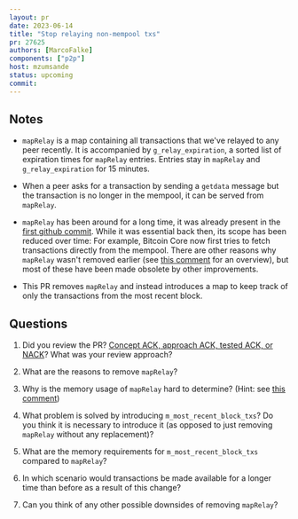 ```yaml
---
layout: pr
date: 2023-06-14
title: "Stop relaying non-mempool txs"
pr: 27625
authors: [MarcoFalke]
components: ["p2p"]
host: mzumsande
status: upcoming
commit:
---
```


## Notes

- `mapRelay` is a map containing all transactions that we've relayed to any peer recently.
It is accompanied by `g_relay_expiration`, a sorted list of expiration times for `mapRelay` entries.
Entries stay in `mapRelay` and `g_relay_expiration` for 15 minutes.

- When a peer asks for a transaction by sending a `getdata` message but the
transaction is no longer in the mempool, it can be served from `mapRelay`.

- `mapRelay` has been around for a long time, it was already present in the
[first github commit](https://github.com/bitcoin/bitcoin/commit/4405b78d6059e536c36974088a8ed4d9f0f29898).
 While it was essential back then, its scope has been reduced over time:
 For example, Bitcoin Core now first tries to fetch transactions directly from the mempool.
 There are other reasons why `mapRelay` wasn't removed earlier
 (see [this comment](https://github.com/bitcoin/bitcoin/pull/27625#issuecomment-1552435967)
 for an overview), but most of these have been made obsolete by other improvements.

- This PR removes `mapRelay` and instead introduces
a map to keep track of only the transactions from the most recent block.

## Questions
1. Did you review the PR? [Concept ACK, approach ACK, tested ACK, or NACK](https://github.com/bitcoin/bitcoin/blob/master/CONTRIBUTING.md#peer-review)? What was your review approach?

1. What are the reasons to remove `mapRelay`?

1. Why is the memory usage of `mapRelay` hard to determine? (Hint: see
    [this comment](https://github.com/bitcoin/bitcoin/pull/27625#issuecomment-1544947585))

1. What problem is solved by introducing `m_most_recent_block_txs`?
Do you think it is necessary to introduce it (as opposed to just removing `mapRelay`
without any replacement)?

1. What are the memory requirements for `m_most_recent_block_txs` compared to `mapRelay`?

1. In which scenario would transactions be made available for a longer time than before
 as a result of this change?

1. Can you think of any other possible downsides of removing `mapRelay`?


<!-- TODO: After meeting, uncomment and add meeting log between the irc tags
## Meeting Log

{% irc %}
{% endirc %}
-->
